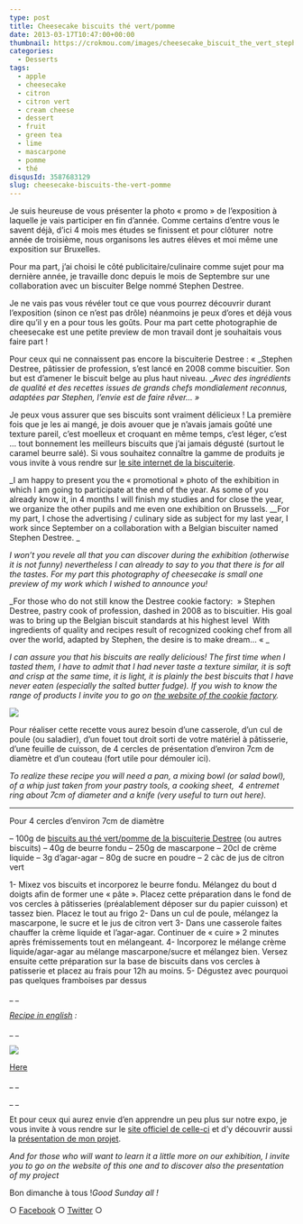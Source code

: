 ```yaml
---
type: post
title: Cheesecake biscuits thé vert/pomme
date: 2013-03-17T10:47:00+00:00
thumbnail: https://crokmou.com/images/cheesecake_biscuit_the_vert_stephen_destree_BD.jpg
categories:
  - Desserts
tags:
  - apple
  - cheesecake
  - citron
  - citron vert
  - cream cheese
  - dessert
  - fruit
  - green tea
  - lime
  - mascarpone
  - pomme
  - thé
disqusId: 3587683129
slug: cheesecake-biscuits-the-vert-pomme
---
```


Je suis heureuse de vous présenter la photo « promo » de l’exposition à laquelle je vais participer en fin d’année. Comme certains d’entre vous le savent déjà, d’ici 4 mois mes études se finissent et pour clôturer  notre année de troisième, nous organisons les autres élèves et moi même une exposition sur Bruxelles.

Pour ma part, j’ai choisi le côté publicitaire/culinaire comme sujet pour ma dernière année, je travaille donc depuis le mois de Septembre sur une collaboration avec un biscuiter Belge nommé Stephen Destree.

Je ne vais pas vous révéler tout ce que vous pourrez découvrir durant l’exposition (sinon ce n’est pas drôle) néanmoins je peux d’ores et déjà vous dire qu’il y en a pour tous les goûts. Pour ma part cette photographie de cheesecake est une petite preview de mon travail dont je souhaitais vous faire part !

Pour ceux qui ne connaissent pas encore la biscuiterie Destree : « _Stephen Destree, pâtissier de profession, s’est lancé en 2008 comme biscuitier. Son but est d’amener le biscuit belge au plus haut niveau. __Avec des ingrédients de qualité et des recettes issues de grands chefs mondialement reconnus, adaptées par Stephen, l’envie est de faire rêver… »_

Je peux vous assurer que ses biscuits sont vraiment délicieux ! La première fois que je les ai mangé, je dois avouer que je n’avais jamais goûté une texture pareil, c’est moelleux et croquant en même temps, c’est léger, c’est … tout bonnement les meilleurs biscuits que j’ai jamais dégusté (surtout le caramel beurre salé). Si vous souhaitez connaître la gamme de produits je vous invite à vous rendre sur [le site internet de la biscuiterie](http://www.biscuiteriedestree.be/index.php).

_I am happy to present you the « promotional » photo of the exhibition in which I am going to participate at the end of the year. As some of you already know it, in 4 months I will finish my studies and for close the year, we organize the other pupils and me even one exhibition on Brussels. __For my part, I chose the advertising / culinary side as subject for my last year, I work since September on a collaboration with a Belgian biscuiter named Stephen Destree. _

_I won’t you revele all that you can discover during the exhibition (otherwise it is not funny) nevertheless I can already to say to you that there is for all the tastes. For my part this photography of cheesecake is small one preview of my work which I wished to announce you!_

_For those who do not still know the Destree cookie factory:  » Stephen Destree, pastry cook of profession, dashed in 2008 as to biscuitier. His goal was to bring up the Belgian biscuit standards at his highest level  With ingredients of quality and recipes result of recognized cooking chef from all over the world, adapted by Stephen, the desire is to make dream… « _

_I can assure you that his biscuits are really delicious! The first time when I tasted them, I have to admit that I had never taste a texture similar, it is soft and crisp at the same time, it is light, it is plainly the best biscuits that I have never eaten (especially the salted butter fudge). If you wish to know the range of products I invite you to go on [the website of the cookie factory](http://www.biscuiteriedestree.be/index-en.php)._

![](http://www.crokmou.com/wp-content/uploads/2013/03/backstage_cheesecake_biscuit_the_vert_pomme_biscuiterie_destree1.jpg)

Pour réaliser cette recette vous aurez besoin d’une casserole, d’un cul de poule (ou saladier), d’un fouet tout droit sorti de votre matériel à pâtisserie, d’une feuille de cuisson, de 4 cercles de présentation d’environ 7cm de diamètre et d’un couteau (fort utile pour démouler ici).

_To realize these recipe you will need a pan, a mixing bowl (or salad bowl), of a whip just taken from your pastry tools, a cooking sheet,  4 entremet ring about 7cm of diameter and a knife (very useful to turn out here)._

_  __  _

Pour 4 cercles d’environ 7cm de diamètre

– 100g de [biscuits au thé vert/pomme de la biscuiterie Destree](http://www.biscuiteriedestree.be/collection.php) (ou autres biscuits)
– 40g de beurre fondu
– 250g de mascarpone
– 20cl de crème liquide
– 3g d’agar-agar
– 80g de sucre en poudre
– 2 càc de jus de citron vert

1- Mixez vos biscuits et incorporez le beurre fondu. Mélangez du bout d doigts afin de former une « pâte ». Placez cette préparation dans le fond de vos cercles à pâtisseries (préalablement déposer sur du papier cuisson) et tassez bien. Placez le tout au frigo
2- Dans un cul de poule, mélangez la mascarpone, le sucre et le jus de citron vert
3- Dans une casserole faites chauffer la crème liquide et l’agar-agar. Continuer de « cuire » 2 minutes après frémissements tout en mélangeant.
4- Incorporez le mélange crème liquide/agar-agar au mélange mascarpone/sucre et mélangez bien. Versez ensuite cette préparation sur la base de biscuits dans vos cercles à patisserie et placez au frais pour 12h au moins.
5- Dégustez avec pourquoi pas quelques framboises par dessus

_ _

_[Recipe in english](https://lh6.googleusercontent.com/-61DELBtsd-s/UUWO6sSyCcI/AAAAAAAAGt4/5UHhlPEPUtU/s842/cheesecakes_green_tea_apple_biscuits.jpg) :_

_ _

[![](http://www.crokmou.com/wp-content/uploads/2013/03/cheesecakes_green_tea_apple_biscuits-300x2121-300x212.jpg)](http://www.crokmou.com/wp-content/uploads/2013/03/cheesecakes_green_tea_apple_biscuits-300x2121.jpg)

[Here](https://lh6.googleusercontent.com/-61DELBtsd-s/UUWO6sSyCcI/AAAAAAAAGt4/5UHhlPEPUtU/s842/cheesecakes_green_tea_apple_biscuits.jpg)

_ _

_ _

Et pour ceux qui aurez envie d’en apprendre un peu plus sur notre expo, je vous invite à vous rendre sur le [site officiel de celle-ci](http://expophotohelb.blogspot.com/) et d’y découvrir aussi la [présentation de mon projet](http://www.expophotohelb.com/2012/12/collaboration-gourmande.html).

_And for those who will want to learn it a little more on our exhibition, I invite you to go on the website of this one and to discover also the presentation of my project_

Bon dimanche à tous !_Good Sunday all !_

○ [Facebook](https://www.facebook.com/crokmou.blog) ○ [Twitter](https://twitter.com/Crokmou) ○
